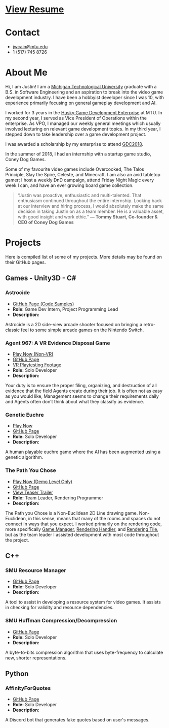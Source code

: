 # [View Resume](https://docs.google.com/document/d/1_uYAvvplkJKn68mTHOgeRzThuxreJPm0q8ywSSKOF-E/edit?usp=sharing) 
# Contact
- jwcain@mtu.edu
- 1 (517) 745 8726

# About Me

Hi, I am Justin! I am a [Michigan Technological University](https://www.mtu.edu/cs/) graduate with a B.S. in Software Engineering and an aspiration to break into the video game development industry. I have been a hobbyist developer since I was 10, with experience primarily focusing on general gameplay development and AI.

I worked for 3 years in the [Husky Game Development Enterprise](https://www.huskygames.com/) at MTU. In my second year, I served as Vice President of Operations within the enterprise. As VPO, I managed our weekly general meetings which usually involved lecturing on relevant game development topics. In my third year, I stepped down to take leadership over a game development project.

I was awarded a scholarship by my enterprise to attend [GDC2018](https://www.gdconf.com/).

In the summer of 2018, I had an internship with a startup game studio, Coney Dog Games.

Some of my favourite video games include Overcooked, The Talos Principle, Slay the Spire, Celeste, and Minecraft. I am also an avid tabletop gamer; I host a weekly DnD campaign, attend Friday Night Magic every week I can, and have an ever growing board game collection.



> “Justin was proactive, enthusiastic and multi-talented. That enthusiasm continued throughout the entire internship. Looking back at our interview and hiring process, I would absolutely make the same decision in taking Justin on as a team member. He is  a valuable asset, with good insight and work ethic.”
   __— Tommy Stuart, Co-founder & CEO of Coney Dog Games__

# Projects

Here is compiled list of some of my projects. More details may be found on their GitHub pages.

## Games - Unity3D - C#

### Astrocide
- [GitHub Page (Code Samples)](https://github.com/jwcain/Astrocide_CodeSamples)
- __Role__: Game Dev Intern, Project Programming Lead
- __Description:__

Astrocide is a 2D side-view arcade shooter focused on bringing a retro-classic feel to some simple arcade games on the Nintendo Switch.

### Agent 967: A VR Evidence Disposal Game
- [Play Now (Non-VR)](https://jwcain.github.io/Agent967/)
- [GitHub Page](https://github.com/jwcain/Agent967_Project)
- [VR Playtesting Footage](https://www.youtube.com/watch?v=k6NbXZxOXsc)
- __Role:__ Solo Developer
- __Description:__

Your duty is to ensure the proper filing, organizing, and destruction of all evidence that the field Agents create during their job. It is often not as easy as you would like, Management seems to change their requirements daily and Agents often don’t think about what they classify as evidence.

### Genetic Euchre
- [Play Now](https://jwcain.github.io/Euchre_Play/)
- [GitHub Page](https://github.com/jwcain/Genetic_Euchre)
- __Role:__ Solo Developer
- __Description:__

A human playable euchre game where the AI has been augmented using a genetic algorithm.

### The Path You Chose
- [Play Now (Demo Level Only)](https://jwcain.github.io/noneuclid/)
- [GitHub Page](https://github.com/HuskyGameDev/2019s-team4)
- [View Teaser Trailer](https://www.youtube.com/watch?v=u43h-v9xnv4)
- __Role:__ Team Leader, Rendering Programmer
- __Description:__

The Path you Chose is a Non-Euclidean 2D Line drawing game. Non-Euclidean, in this sense, means that many of the rooms and spaces do not connect in ways that you expect. I worked primarily on the rendering code, more specifically [Game Manager](https://github.com/HuskyGameDev/2019s-team4/blob/master/Assets/Scripts/GameManager.cs), [Rendering Handler](https://github.com/HuskyGameDev/2019s-team4/blob/master/Assets/Scripts/RenderingHandler.cs), and [Rendering Tile](https://github.com/HuskyGameDev/2019s-team4/blob/master/Assets/Scripts/RenderTile.cs), but as the team leader I assisted development with most code throughout the project.

## C++

### SMU Resource Manager
- [GitHub Page](https://github.com/jwcain/SMU_ResourceManager)
- __Role:__ Solo Developer
- __Description:__

A tool to assist in developing a resource system for video games. It assists in checking for validity and resource dependencies.

### SMU Huffman Compression/Decompression
- [GitHub Page](https://github.com/jwcain/SMU_Huffman)
- __Role:__ Solo Developer
- __Description:__

A byte-to-bits compression algorithm that uses byte-frequency to calculate new, shorter representations.

## Python

### AffinityForQuotes
- [GitHub Page](https://github.com/jwcain/AffinityForQuotes)
- __Role:__ Solo Developer
- __Description:__

A Discord bot that generates fake quotes based on user's messages.

